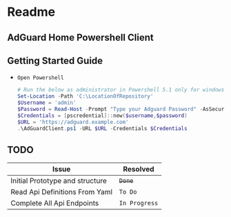 # Readme

## AdGuard Home Powershell Client


## Getting Started Guide
* `Open Powershell`

    ```powershell
    # Run the below as administrator in Powershell 5.1 only for windows server
    Set-Location -Path 'C:\LocationOfRepository'
    $Username = 'admin'
    $Password = Read-Host -Prompt "Type your Adguard Password" -AsSecureString
    $Credentials = [pscredential]::new($username,$password)
    $URL = 'https://adguard.example.com'
    .\AdGuardClient.ps1 -URL $URL -Credentials $Credentials
    ```

## TODO
Issue | Resolved |
--- | --- | 
Initial Prototype and structure | ~~`Done`~~ |
Read Api Definitions From Yaml | `To Do` |
Complete All Api Endpoints | `In Progress`
